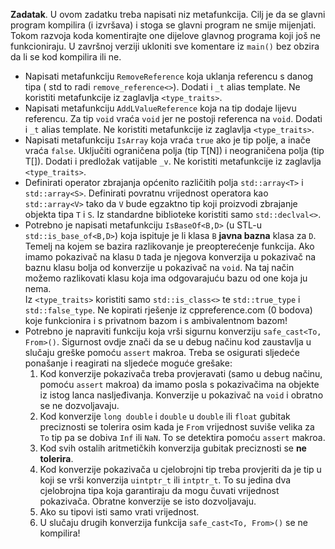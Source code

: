 **Zadatak**. U ovom zadatku treba napisati niz metafunkcija. 
Cilj je da se glavni program kompilira (i izvršava) i stoga se glavni program
ne smije mijenjati. Tokom razvoja koda komentirajte one dijelove glavnog 
programa koji još ne funkcioniraju. U završnoj verziji ukloniti sve komentare iz
`main()` bez obzira da li se kod kompilira ili ne. 

-  Napisati metafunkciju `RemoveReference` koja uklanja referencu 
   s danog tipa ( std to radi `remove_reference<>`). Dodati i `_t` alias template.
   Ne koristiti metafunkcije iz zaglavlja `<type_traits>`.
-  Napisati metafunkciju `AddLValueReference` koja na tip dodaje lijevu referencu.
   Za tip `void`  vraća `void` jer ne postoji    referenca na `void`. Dodati i `_t` alias template.
   Ne koristiti metafunkcije iz zaglavlja `<type_traits>`.
-  Napisati metafunkciju `IsArray` koja vraća `true` ako je tip polje, a inače vraća `false`. 
   Uključiti ograničena polja (tip T[N]) i neograničena polja (tip T[]). Dodati i predložak vatijable `_v`.
   Ne koristiti metafunkcije iz zaglavlja `<type_traits>`.
-  Definirati operator zbrajanja općenito različitih polja `std::array<T>` i
   `std::array<S>`. Definirati povratnu vrijednost operatora kao `std::array<V>` 
    tako da `V` bude egzaktno tip koji proizvodi zbrajanje objekta tipa `T` i `S`.
    Iz standardne biblioteke koristiti samo `std::declval<>`.
-  Potrebno je napisati metafunkciju `IsBaseOf<B,D>` (u STL-u `std::is_base_of<B,D>`)
   koja ispituje je li klasa `B` **javna bazna** klasa za `D`. 
    Temelj na kojem se bazira razlikovanje je preopterećenje funkcija. Ako imamo
    pokazivač na klasu `D` tada je njegova konverzija u pokazivač na baznu klasu 
    bolja od konverzije u pokazivač na `void`. Na taj način možemo razlikovati klasu 
    koja ima odgovarajuću bazu od one koja ju nema.  
    Iz `<type_traits>` koristiti samo `std::is_class<>` te `std::true_type` i `std::false_type`. 
    Ne kopirati rješenje iz cppreference.com (0 bodova) koje funkcionira i s privatnom bazom i 
    s ambivalentnom bazom!
-   Potrebno je napraviti funkciju koja vrši sigurnu konverziju 
    `safe_cast<To, From>()`. Sigurnost ovdje znači da se u debug načinu 
    kod zaustavlja u slučaju greške pomoću `assert` makroa. 
    Treba se osigurati sljedeće ponašanje i reagirati na sljedeće moguće grešake:
    1. Kod konverzije pokazivača treba provjeravati (samo u debug načinu, pomoću `assert` makroa)
       da imamo posla s pokazivačima na objekte iz istog lanca nasljeđivanja.
       Konverzije u pokazivač na `void` i obratno se ne dozvoljavaju. 
    2. Kod konverzije `long double` i `double` u `double` ili `float`  gubitak preciznosti se tolerira osim 
       kada je `From` vrijednost suviše velika za `To` tip pa se dobiva `Inf` ili `NaN`. To se detektira
       pomoću `assert` makroa.
    3. Kod svih ostalih aritmetičkih konverzija gubitak preciznosti se **ne tolerira**.
    4. Kod konverzije pokazivača u cjelobrojni tip treba provjeriti da je 
       tip u koji se vrši konverzija `uintptr_t` ili `intptr_t`. To su jedina dva cjelobrojna tipa 
       koja garantiraju da mogu čuvati vrijednost pokazivača. Obratne konverzije se isto dozvoljavaju.
    5. Ako su tipovi isti samo vrati vrijednost.
    6. U slučaju drugih konverzija funkcija  `safe_cast<To, From>()` se ne kompilira!
